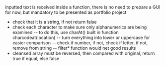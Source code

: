 inputted text is received inside a function, there is no need to prepare a GUI for now, but mandatory to be presented as portfolio project

- check that it is a string, if not return false
- check each character to make sure only alphanumerics are being examined
-- to do this, use charAt() built in function charcodeat(location) 
-- turn everything into lower or uppercase for easier comparison
-- check if number, if not, check if letter, if not, remove from string
-- filter* function would net good results
- cleansed array must be reversed, then compared with original, return true if equal, else false 
